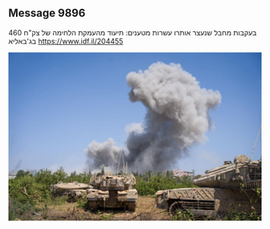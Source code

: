 ## Message 9896

בעקבות מחבל שנעצר אותרו עשרות מטענים:
תיעוד מהעמקת הלחימה של צק"ח 460 בג'באליא
https://www.idf.il/204455

![Photo](9896/9896_photo.jpg)
